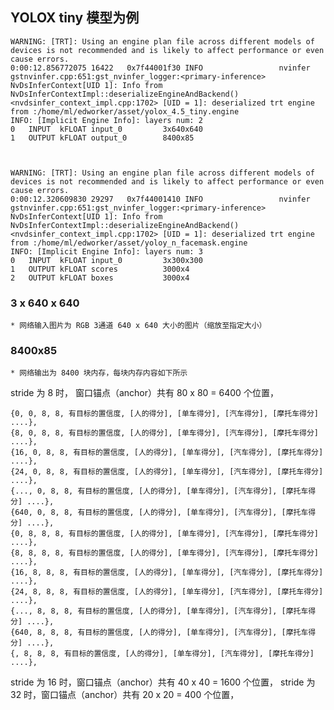 ## YOLOX tiny 模型为例

	WARNING: [TRT]: Using an engine plan file across different models of devices is not recommended and is likely to affect performance or even cause errors.
	0:00:12.856772075 16422   0x7f44001f30 INFO                 nvinfer gstnvinfer.cpp:651:gst_nvinfer_logger:<primary-inference> NvDsInferContext[UID 1]: Info from NvDsInferContextImpl::deserializeEngineAndBackend() <nvdsinfer_context_impl.cpp:1702> [UID = 1]: deserialized trt engine from :/home/ml/edworker/asset/yolox_4.5_tiny.engine
	INFO: [Implicit Engine Info]: layers num: 2
	0   INPUT  kFLOAT input_0         3x640x640
	1   OUTPUT kFLOAT output_0        8400x85



	WARNING: [TRT]: Using an engine plan file across different models of devices is not recommended and is likely to affect performance or even cause errors.
	0:00:12.320609830 29297   0x7f44001410 INFO                 nvinfer gstnvinfer.cpp:651:gst_nvinfer_logger:<primary-inference> NvDsInferContext[UID 1]: Info from NvDsInferContextImpl::deserializeEngineAndBackend() <nvdsinfer_context_impl.cpp:1702> [UID = 1]: deserialized trt engine from :/home/ml/edworker/asset/yoloy_n_facemask.engine
	INFO: [Implicit Engine Info]: layers num: 3
	0   INPUT  kFLOAT input_0         3x300x300
	1   OUTPUT kFLOAT scores          3000x4
	2   OUTPUT kFLOAT boxes           3000x4

### 3 x 640 x 640

    * 网络输入图片为 RGB 3通道 640 x 640 大小的图片（缩放至指定大小）

### 8400x85

    * 网络输出为 8400 块内存，每块内存内容如下所示

stride 为 8 时， 窗口锚点（anchor）共有 80 x 80 = 6400 个位置，
```
{0, 0, 8, 8, 有目标的置信度, [人的得分], [单车得分], [汽车得分], [摩托车得分] ....},
{8, 0, 8, 8, 有目标的置信度, [人的得分], [单车得分], [汽车得分], [摩托车得分] ....},
{16, 0, 8, 8, 有目标的置信度, [人的得分], [单车得分], [汽车得分], [摩托车得分] ....},
{24, 0, 8, 8, 有目标的置信度, [人的得分], [单车得分], [汽车得分], [摩托车得分] ....},
{..., 0, 8, 8, 有目标的置信度, [人的得分], [单车得分], [汽车得分], [摩托车得分] ....},
{640, 0, 8, 8, 有目标的置信度, [人的得分], [单车得分], [汽车得分], [摩托车得分] ....},
{0, 8, 8, 8, 有目标的置信度, [人的得分], [单车得分], [汽车得分], [摩托车得分] ....},
{8, 8, 8, 8, 有目标的置信度, [人的得分], [单车得分], [汽车得分], [摩托车得分] ....},
{16, 8, 8, 8, 有目标的置信度, [人的得分], [单车得分], [汽车得分], [摩托车得分] ....},
{24, 8, 8, 8, 有目标的置信度, [人的得分], [单车得分], [汽车得分], [摩托车得分] ....},
{..., 8, 8, 8, 有目标的置信度, [人的得分], [单车得分], [汽车得分], [摩托车得分] ....},
{640, 8, 8, 8, 有目标的置信度, [人的得分], [单车得分], [汽车得分], [摩托车得分] ....},
{, 8, 8, 8, 有目标的置信度, [人的得分], [单车得分], [汽车得分], [摩托车得分] ....},
```

stride 为 16 时，窗口锚点（anchor）共有 40 x 40 = 1600 个位置，
stride 为 32 时，窗口锚点（anchor）共有 20 x 20 = 400 个位置，
